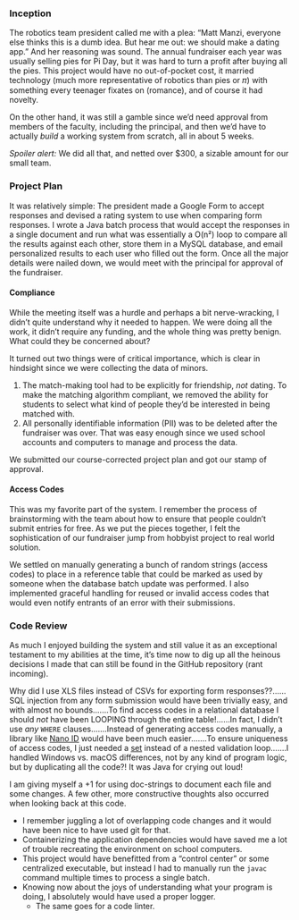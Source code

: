 ### Inception

The robotics team president called me with a plea: “Matt Manzi, everyone else thinks this is a dumb idea. But hear me out: we should make a dating app.” And her reasoning was sound. The annual fundraiser each year was usually selling pies for Pi Day, but it was hard to turn a profit after buying all the pies. This project would have no out-of-pocket cost, it married technology (much more representative of robotics than pies or 𝜋) with something every teenager fixates on (romance), and of course it had novelty.

On the other hand, it was still a gamble since we’d need approval from members of the faculty, including the principal, and then we’d have to actually _build_ a working system from scratch, all in about 5 weeks.

_Spoiler alert:_ We did all that, and netted over $300, a sizable amount for our small team.

### Project Plan

It was relatively simple: The president made a Google Form to accept responses and devised a rating system to use when comparing form responses. I wrote a Java batch process that would accept the responses in a single document and run what was essentially a O(n²) loop to compare all the results against each other, store them in a MySQL database, and email personalized results to each user who filled out the form. Once all the major details were nailed down, we would meet with the principal for approval of the fundraiser.

#### Compliance

While the meeting itself was a hurdle and perhaps a bit nerve-wracking, I didn’t quite understand why it needed to happen. We were doing all the work, it didn’t require any funding, and the whole thing was pretty benign. What could they be concerned about?

It turned out two things were of critical importance, which is clear in hindsight since we were collecting the data of minors.

1. The match-making tool had to be explicitly for friendship, _not_ dating. To make the matching algorithm compliant, we removed the ability for students to select what kind of people they’d be interested in being matched with.
2. All personally identifiable information (PII) was to be deleted after the fundraiser was over. That was easy enough since we used school accounts and computers to manage and process the data.

We submitted our course-corrected project plan and got our stamp of approval.

#### Access Codes

This was my favorite part of the system. I remember the process of brainstorming with the team about how to ensure that people couldn’t submit entries for free. As we put the pieces together, I felt the sophistication of our fundraiser jump from hobbyist project to real world solution.

We settled on manually generating a bunch of random strings (access codes) to place in a reference table that could be marked as used by someone when the database batch update was performed. I also implemented graceful handling for reused or invalid access codes that would even notify entrants of an error with their submissions.

### Code Review

As much I enjoyed building the system and still value it as an exceptional testament to my abilities at the time, it’s time now to dig up all the heinous decisions I made that can still be found in the GitHub repository (rant incoming).

Why did I use XLS files instead of CSVs for exporting form responses??……SQL injection from any form submission would have been trivially easy, and with almost no bounds.……To find access codes in a relational database I should _not_ have been LOOPING through the entire table!……In fact, I didn’t use _any_ `WHERE` clauses.……Instead of generating access codes manually, a library like [Nano ID](https://zelark.github.io/nano-id-cc/) would have been much easier.……To ensure uniqueness of access codes, I just needed a [set](<https://en.wikipedia.org/wiki/Set_(mathematics)>) instead of a nested validation loop…….I handled Windows vs. macOS differences, not by any kind of program logic, but by duplicating all the code?! It was Java for crying out loud!

I am giving myself a +1 for using doc-strings to document each file and some changes. A few other, more constructive thoughts also occurred when looking back at this code.

- I remember juggling a lot of overlapping code changes and it would have been nice to have used git for that.
- Containerizing the application dependencies would have saved me a lot of trouble recreating the environment on school computers.
- This project would have benefitted from a “control center” or some centralized executable, but instead I had to manually run the `javac` command multiple times to process a single batch.
- Knowing now about the joys of understanding what your program is doing, I absolutely would have used a proper logger.
  - The same goes for a code linter.
